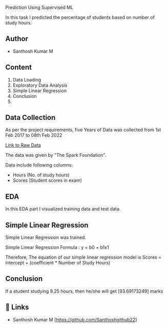 Prediction Using Supervised ML

In this task I predicted the percentage of students based on number of study hours.

## Author

- Santhosh Kumar M

## Content

1. Data Loading
2. Exploratory Data Analysis
3. Simple Linear Regression
4. Conclusion
5. 
## Data Collection
As per the project requirements, five Years of Data was collected from 1st Feb 2017 to 08th Feb 2022

[Link to Raw Data](https://finance.yahoo.com/)

The data was given by "The Spark Foundation".

Data include following columns:

- Hours (No. of study hours)
- Scores (Student scores in exam)

## EDA

In this EDA part I visualized training data and test data.


## Simple Linear Regression

Simple Linear Regression was trained.

Simple Linear Regression Formula : y = b0 + b1x1

Therefore, The equation of our simple linear regression model is 
Scores = intercept + (coefficient * Number of Study Hours)
## Conclusion
If a student studying 9.25 hours, then he/she will get [93.69173249] marks

## 🔗 Links

- Santhosh Kumar M [https://github.com/Santhoshgithub22]
